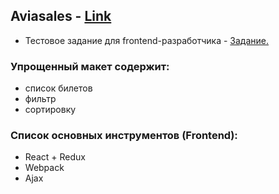 ## Aviasales - [Link](https://yankina.github.io/Event-Calendar)
* Тестовое задание для frontend-разработчика - [Задание.](https://github.com/KosyanMedia/test-tasks/tree/master/aviasales_frontend)

### Упрощенный макет содержит:
* список билетов
* фильтр
* сортировку

### Список основных инструментов (Frontend):
* React + Redux
* Webpack
* Ajax
